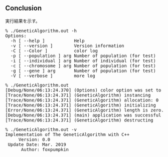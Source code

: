 ## Conclusion

実行結果を示す。

<pre>
% ./GeneticAlgorithm.out -h
Options:
  -h [ --help ]           Help
  -v [ --version ]        Version information
  -C [ --Color ]          color log
  -p [ --population ] arg Number of population (for test)
  -i [ --individual ] arg Number of individual (for test)
  -c [ --chromosome ] arg Number of population (for test)
  -g [ --gene ] arg       Number of population (for test)
  -V [ --verbose ]        more log
</pre>

<pre>
% ./GeneticAlgorithm.out
[Debug/None/06:13:24.370] (Options) color option was set to false.
[Trace/None/06:13:24.371] (GeneticAlgorithm) instancing
[Trace/None/06:13:24.371] (GeneticAlgorithm) allocation: 0
[Trace/None/06:13:24.371] (GeneticAlgorithm) initializing
[Error/None/06:13:24.371] (GeneticAlgorithm) length is zero. allocate memory.
[Debug/None/06:13:24.371] (main) application was successful
[Trace/None/06:13:24.371] (GeneticAlgorithm) destructing
</pre>

<pre>
% ./GeneticAlgorithm.out -v
Implementation of The GeneticAlgorithm with C++
     Version: 0.0
 Update Date: Mar. 2019
      Author: foxpumpkin
</pre>
